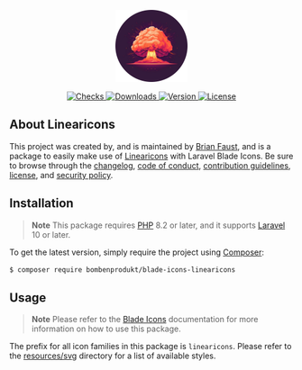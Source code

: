 <p align="center">
    <a href="https://bombenprodukt.com" target="_blank">
        <img src="https://raw.githubusercontent.com/BombenProdukt/assets/main/logo-text.svg" width="128" alt="BombenProdukt Logo" />
    </a>
</p>

<p align="center">
    <a href="https://github.com/faustbrian/blade-icons-linearicons/actions">
        <img src="https://badge.sh/github/check-runs/BombenProdukt/blade-icons-linearicons" alt="Checks" />
    </a>
    <a href="https://packagist.org/packages/bombenprodukt/blade-icons-linearicons">
        <img src="https://badge.sh/packagist/downloads/BombenProdukt/blade-icons-linearicons" alt="Downloads" />
    </a>
    <a href="https://packagist.org/packages/bombenprodukt/blade-icons-linearicons">
        <img src="https://badge.sh/packagist/version/BombenProdukt/blade-icons-linearicons" alt="Version" />
    </a>
    <a href="https://packagist.org/packages/bombenprodukt/blade-icons-linearicons">
        <img src="https://badge.sh/packagist/license/BombenProdukt/blade-icons-linearicons" alt="License" />
    </a>
</p>

## About Linearicons

This project was created by, and is maintained by [Brian Faust](https://github.com/faustbrian), and is a package to easily make use of [Linearicons](https://linearicons.com/) with Laravel Blade Icons. Be sure to browse through the [changelog](CHANGELOG.md), [code of conduct](.github/CODE_OF_CONDUCT.md), [contribution guidelines](.github/CONTRIBUTING.md), [license](LICENSE), and [security policy](.github/SECURITY.md).

## Installation

> **Note**
> This package requires [PHP](https://www.php.net/) 8.2 or later, and it supports [Laravel](https://laravel.com/) 10 or later.

To get the latest version, simply require the project using [Composer](https://getcomposer.org/):

```bash
$ composer require bombenprodukt/blade-icons-linearicons
```

## Usage

> **Note**
> Please refer to the [Blade Icons](https://github.com/faustbrian/blade-icons) documentation for more information on how to use this package.

The prefix for all icon families in this package is `linearicons`. Please refer to the [resources/svg](/resources/svg) directory for a list of available styles.
